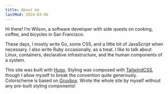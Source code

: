 ```yaml
---
title: About me
lastMod: 2024-03-06
---
```


Hi there! I’m Wilson, a software developer with side quests on cooking, coffee, and bicycles in San Francisco.

These days, I mostly write Go, some CSS, and a little bit of JavaScript when necessary. I also write Ruby occasionally, as a treat. I like to talk about Linux, containers, declarative infrastructure, and the human components of a system.

This site was built with [Hugo](https://gohugo.io). Styling was composed with [TailwindCSS](https://tailwindcss.com), though I allow myself to break the convention quite generously. Colorscheme is based on [Gruvbox](https://github.com/morhetz/gruvbox). Wrote the whole site by myself without any pre-built styling components!
